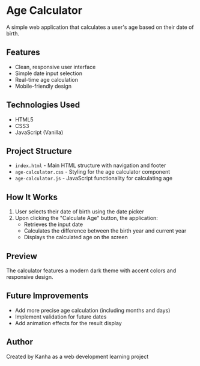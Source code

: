 # Age Calculator

A simple web application that calculates a user's age based on their date of birth.

## Features

- Clean, responsive user interface
- Simple date input selection
- Real-time age calculation
- Mobile-friendly design

## Technologies Used

- HTML5
- CSS3
- JavaScript (Vanilla)

## Project Structure

- `index.html` - Main HTML structure with navigation and footer
- `age-calculator.css` - Styling for the age calculator component
- `age-calculator.js` - JavaScript functionality for calculating age

## How It Works

1. User selects their date of birth using the date picker
2. Upon clicking the "Calculate Age" button, the application:
   - Retrieves the input date
   - Calculates the difference between the birth year and current year
   - Displays the calculated age on the screen

## Preview

The calculator features a modern dark theme with accent colors and responsive design.

## Future Improvements

- Add more precise age calculation (including months and days)
- Implement validation for future dates
- Add animation effects for the result display

## Author

Created by Kanha as a web development learning project
